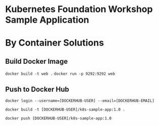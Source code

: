 # Kubernetes Foundation Workshop Sample Application
# By Container Solutions

## Build Docker Image

`docker build -t web .`
`docker run -p 9292:9292 web`

## Push to Docker Hub

`docker login --username=[DOCKERHUB-USER] --email=[DOCKERHUB-EMAIL]`

`docker build -t [DOCKERHUB-USER]/k8s-sample-app:1.0 .`

`docker push [DOCKERHUB-USER]/k8s-sample-app:1.0`